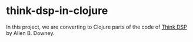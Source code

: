 # think-dsp-in-clojure

In this project, we are converting to Clojure parts of the code of [Think DSP](https://greenteapress.com/wp/think-dsp/) by Allen B. Downey.


